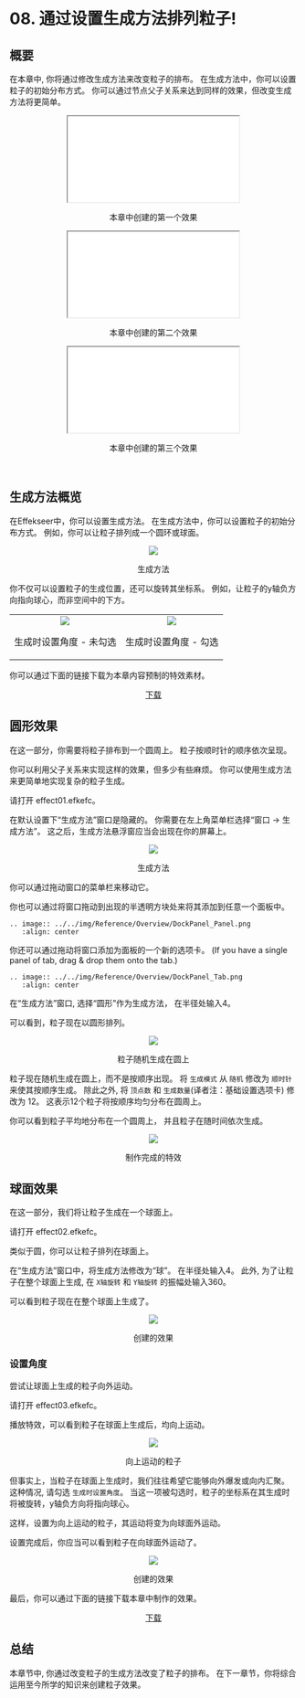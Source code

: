 ﻿# 08. 通过设置生成方法排列粒子!

## 概要

在本章中, 你将通过修改生成方法来改变粒子的排布。
在生成方法中，你可以设置粒子的初始分布方式。
你可以通过节点父子关系来达到同样的效果，但改变生成方法将更简单。


<div align="center" class='col-md-4'>
<iframe src='../../Sample/viewer_ch_CN.html#08_02_Sample/effect1.efk'></iframe>
<p>本章中创建的第一个效果</p>
</div>

<div align="center" class='col-md-4'>
<iframe src='../../Sample/viewer_ch_CN.html#08_02_Sample/effect2.efk'></iframe>
<p>本章中创建的第二个效果</p>
</div>


<div align="center"class='col-md-4'>
<iframe src='../../Sample/viewer_ch_CN.html#08_02_Sample/effect3.efk'></iframe>
<p>本章中创建的第三个效果</p>
</div>
&nbsp;

## 生成方法概览

在Effekseer中，你可以设置生成方法。
在生成方法中，你可以设置粒子的初始分布方式。
例如，你可以让粒子排列成一个圆环或球面。

<div align="center">
<img src="../../img/Tutorial/08_spawn_method.png">
<p>生成方法</p>
</div>

你不仅可以设置粒子的生成位置，还可以旋转其坐标系。
例如，让粒子的y轴负方向指向球心，而非空间中的下方。

<div align="center">
<table>
<tr>

<td>
<div align="center">
<img src="../../img/Tutorial/08_affect_no_angle.png">
<p>生成时设置角度 - 未勾选</p>
</div>
</td>

<td>
<div align="center">
<img src="../../img/Tutorial/08_affect_angle.png">
<p>生成时设置角度 - 勾选</p>
</div>
</td>

</tr>
</table>
</div>

<p>你可以通过下面的链接下载为本章内容预制的特效素材。</p>
<div align="center">
<p><a href = "../../Sample/08_01_Sample.zip">下载</a></p>
</div>

## 圆形效果

在这一部分，你需要将粒子排布到一个圆周上。
粒子按顺时针的顺序依次呈现。

你可以利用父子关系来实现这样的效果，但多少有些麻烦。
你可以使用生成方法来更简单地实现复杂的粒子生成。

请打开 effect01.efkefc。

在默认设置下“生成方法”窗口是隐藏的。
你需要在左上角菜单栏选择“窗口 -> 生成方法”。
这之后，生成方法悬浮窗应当会出现在你的屏幕上。

<div align="center">
<img src="../../img/Tutorial/08_spawn_en.png">
<p>生成方法</p>
</div>

你可以通过拖动窗口的菜单栏来移动它。

你也可以通过将窗口拖动到出现的半透明方块处来将其添加到任意一个面板中。

```eval_rst
.. image:: ../../img/Reference/Overview/DockPanel_Panel.png
   :align: center
```

你还可以通过拖动将窗口添加为面板的一个新的选项卡。
(If you have a single panel of tab, drag & drop them onto the tab.)

```eval_rst
.. image:: ../../img/Reference/Overview/DockPanel_Tab.png
   :align: center
```

在“生成方法”窗口, 选择“圆形”作为生成方法，
在半径处输入4。

可以看到，粒子现在以圆形排列。


<div align="center">
<img src="../../img/Tutorial/08_effect1_random.gif">
<p>粒子随机生成在圆上</p>
</div>

粒子现在随机生成在圆上，而不是按顺序出现。
将 ```生成模式``` 从 ```随机``` 修改为 ```顺时针``` 来使其按顺序生成。
除此之外, 将 ```顶点数``` 和 ```生成数量```(译者注：基础设置选项卡) 修改为 12。
这表示12个粒子将按顺序均匀分布在圆周上。

你可以看到粒子平均地分布在一个圆周上，
并且粒子在随时间依次生成。

<div align="center">
<img src="../../img/Tutorial/08_effect1.gif">
<p>制作完成的特效</p>
</div>

## 球面效果

在这一部分，我们将让粒子生成在一个球面上。

请打开 effect02.efkefc。

类似于圆，你可以让粒子排列在球面上。

在“生成方法”窗口中，将生成方法修改为“球”。
在半径处输入4。
此外, 为了让粒子在整个球面上生成, 在 ```X轴旋转``` 和 ```Y轴旋转``` 的振幅处输入360。

可以看到粒子现在在整个球面上生成了。

<div align="center">
<img src="../../img/Tutorial/08_effect2.gif">
<p>创建的效果</p>
</div>

### 设置角度

尝试让球面上生成的粒子向外运动。

请打开 effect03.efkefc。

播放特效，可以看到粒子在球面上生成后，均向上运动。

<div align="center">
<img src="../../img/Tutorial/08_effect3_start.gif">
<p>向上运动的粒子</p>
</div>

但事实上，当粒子在球面上生成时，我们往往希望它能够向外爆发或向内汇聚。
这种情况, 请勾选 ```生成时设置角度```。
当这一项被勾选时，粒子的坐标系在其生成时将被旋转，y轴负方向将指向球心。

这样，设置为向上运动的粒子，其运动将变为向球面外运动。

设置完成后，你应当可以看到粒子在向球面外运动了。


<div align="center">
<img src="../../img/Tutorial/08_effect3.gif">
<p>创建的效果</p>
</div>

最后，你可以通过下面的链接下载本章中制作的效果。

<div align="center">
<a href = "../../Sample/08_02_Sample.zip">下载</a>
</div>

## 总结

本章节中, 你通过改变粒子的生成方法改变了粒子的排布。
在下一章节，你将综合运用至今所学的知识来创建粒子效果。